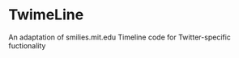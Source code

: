 TwimeLine
=========

An adaptation of smilies.mit.edu Timeline code for Twitter-specific fuctionality